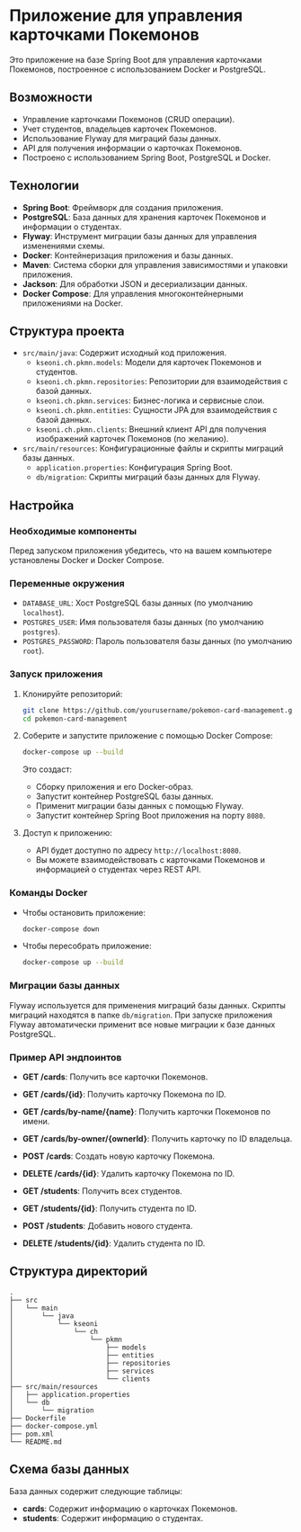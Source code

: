 
# Приложение для управления карточками Покемонов

Это приложение на базе Spring Boot для управления карточками Покемонов, построенное с использованием Docker и PostgreSQL.

## Возможности

- Управление карточками Покемонов (CRUD операции).
- Учет студентов, владельцев карточек Покемонов.
- Использование Flyway для миграций базы данных.
- API для получения информации о карточках Покемонов.
- Построено с использованием Spring Boot, PostgreSQL и Docker.

## Технологии

- **Spring Boot**: Фреймворк для создания приложения.
- **PostgreSQL**: База данных для хранения карточек Покемонов и информации о студентах.
- **Flyway**: Инструмент миграции базы данных для управления изменениями схемы.
- **Docker**: Контейнеризация приложения и базы данных.
- **Maven**: Система сборки для управления зависимостями и упаковки приложения.
- **Jackson**: Для обработки JSON и десериализации данных.
- **Docker Compose**: Для управления многоконтейнерными приложениями на Docker.

## Структура проекта

- `src/main/java`: Содержит исходный код приложения.
  - `kseoni.ch.pkmn.models`: Модели для карточек Покемонов и студентов.
  - `kseoni.ch.pkmn.repositories`: Репозитории для взаимодействия с базой данных.
  - `kseoni.ch.pkmn.services`: Бизнес-логика и сервисные слои.
  - `kseoni.ch.pkmn.entities`: Сущности JPA для взаимодействия с базой данных.
  - `kseoni.ch.pkmn.clients`: Внешний клиент API для получения изображений карточек Покемонов (по желанию).
- `src/main/resources`: Конфигурационные файлы и скрипты миграций базы данных.
  - `application.properties`: Конфигурация Spring Boot.
  - `db/migration`: Скрипты миграций базы данных для Flyway.

## Настройка

### Необходимые компоненты

Перед запуском приложения убедитесь, что на вашем компьютере установлены Docker и Docker Compose.

### Переменные окружения

- `DATABASE_URL`: Хост PostgreSQL базы данных (по умолчанию `localhost`).
- `POSTGRES_USER`: Имя пользователя базы данных (по умолчанию `postgres`).
- `POSTGRES_PASSWORD`: Пароль пользователя базы данных (по умолчанию `root`).

### Запуск приложения

1. Клонируйте репозиторий:

   ```bash
   git clone https://github.com/yourusername/pokemon-card-management.git
   cd pokemon-card-management
   ```

2. Соберите и запустите приложение с помощью Docker Compose:

   ```bash
   docker-compose up --build
   ```

   Это создаст:
   - Сборку приложения и его Docker-образ.
   - Запустит контейнер PostgreSQL базы данных.
   - Применит миграции базы данных с помощью Flyway.
   - Запустит контейнер Spring Boot приложения на порту `8080`.

3. Доступ к приложению:
   - API будет доступно по адресу `http://localhost:8080`.
   - Вы можете взаимодействовать с карточками Покемонов и информацией о студентах через REST API.

### Команды Docker

- Чтобы остановить приложение:

  ```bash
  docker-compose down
  ```

- Чтобы пересобрать приложение:

  ```bash
  docker-compose up --build
  ```

### Миграции базы данных

Flyway используется для применения миграций базы данных. Скрипты миграций находятся в папке `db/migration`. При запуске приложения Flyway автоматически применит все новые миграции к базе данных PostgreSQL.

### Пример API эндпоинтов

- **GET /cards**: Получить все карточки Покемонов.
- **GET /cards/{id}**: Получить карточку Покемона по ID.
- **GET /cards/by-name/{name}**: Получить карточки Покемонов по имени.
- **GET /cards/by-owner/{ownerId}**: Получить карточку по ID владельца.
- **POST /cards**: Создать новую карточку Покемона.
- **DELETE /cards/{id}**: Удалить карточку Покемона по ID.

- **GET /students**: Получить всех студентов.
- **GET /students/{id}**: Получить студента по ID.
- **POST /students**: Добавить нового студента.
- **DELETE /students/{id}**: Удалить студента по ID.

## Структура директорий

```
.
├── src
│   └── main
│       └── java
│           └── kseoni
│               └── ch
│                   └── pkmn
│                       ├── models
│                       ├── entities
│                       ├── repositories
│                       ├── services
│                       └── clients
├── src/main/resources
│   ├── application.properties
│   └── db
│       └── migration
├── Dockerfile
├── docker-compose.yml
├── pom.xml
└── README.md
```

## Схема базы данных

База данных содержит следующие таблицы:

- **cards**: Содержит информацию о карточках Покемонов.
- **students**: Содержит информацию о студентах.
